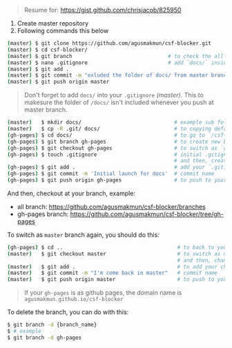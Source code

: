 > Resume for: https://gist.github.com/chrisjacob/825950

1. Create master repository
2. Following commands this below

```bash
(master) $ git clone https://github.com/agusmakmun/csf-blocker.git
(master) $ cd csf-blocker/
(master) $ git branch                               # to check the all branch, default is: `master`
(master) $ nano .gitignore                          # add `docs/` inside it.
(master) $ git add .
(master) $ git commit -m "exluded the folder of docs/ from master branch"
(master) $ git push origin master
```

> Don't forget to add `docs/` into your `.gitignore` _(master)_. 
> This to makesure the folder of `/docs/` isn't included whenever you push at master branch.

```bash
(master)   $ mkdir docs/                              # example sub folder
(master)   $ cp -R .git/ docs/                        # to copying default `.git` config from master.
(gh-pages) $ cd docs/                                 # to go to `/csf-blocker/docs/`
(gh-pages) $ git branch gh-pages                      # to create new branch
(gh-pages) $ git checkout gh-pages                    # to switch as `gh-pages`
(gh-pages) $ touch .gitignore                         # initial .gitignore for `gh-pages`
                                                      # and then, create your project.
(gh-pages) $ git add .                                # add your `.gitignore` and others.
(gh-pages) $ git commit -m 'Initial launch for docs'  # commit name
(gh-pages) $ git push origin gh-pages                 # to push to your gh-pages branch
```

And then, checkout at your branch, example: 
  * all branch: https://github.com/agusmakmun/csf-blocker/branches
  * gh-pages branch: https://github.com/agusmakmun/csf-blocker/tree/gh-pages

To switch as `master` branch again, you should do this:

```bash
(gh-pages) $ cd ..                                     # to back to your master project
(master)   $ git checkout master                       # to switch as master branch
                                                       # and then, change your master project.
(master)   $ git add .                                 # to add your changed files.
(master)   $ git commit -m "I'm come back in master"   # commit name
(master)   $ git push origin master                    # to push to your master branch
```

> If your `gh-pages` is as github pages, the domain name is `agusmakmun.github.io/csf-blocker`

To delete the branch, you can do with this:

```bash
$ git branch -d {branch_name}
$ # example
$ git branch -d gh-pages
```
